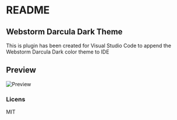 # README
## Webstorm Darcula Dark Theme
This is plugin has been created for Visual Studio Code to append the Webstorm Darcula Dark color theme to IDE

## Preview
![Preview]()

### Licens
MIT
